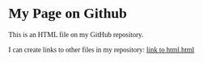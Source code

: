 
<html> 
  <head>
                            <title>Simple GitHub Page</title>
    <style>body {2B1700; background-color: F5FDC; font-family: tahoma, verdana;}</style>
  </head>


<body>
  <h1>My Page on Github</h1>
<p>This is an HTML file on my GitHub repository.</p>
<p> I can create links to other files in my repository: <a href ="myhtml.html">link to html.html</a><p>



